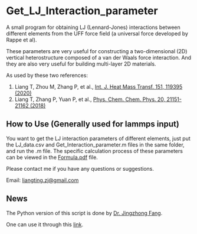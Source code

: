 # Get_LJ_Interaction_parameter  

A small program for obtaining LJ (Lennard-Jones) interactions between different elements from the UFF force field (a universal force developed by Rappe et al).

These parameters are very useful for constructing a two-dimensional (2D) vertical heterostructure composed of a van der Waals force interaction.
And they are also very useful for building multi-layer 2D materials.

As used by these two references:
1. Liang T, Zhou M, Zhang P, et al., [Int. J. Heat Mass Transf. 151, 119395 (2020)](https://www.sciencedirect.com/science/article/pii/S0017931019350446)
2. Liang T, Zhang P, Yuan P, et al., [Phys. Chem. Chem. Phys. 20, 21151-21162 (2018)](https://pubs.rsc.org/en/content/articlelanding/2018/CP/C8CP02831A#!divAbstract)

## How to Use (Generally used for lammps input)

You want to get the LJ interaction parameters of different elements, just put the LJ_data.csv and Get_Interaction_parameter.m files in the same folder, and run the .m file.
The specific calculation process of these parameters can be viewed in the [Formula.pdf](https://github.com/Tingliangstu/Lammps_tools/blob/master/Get_LJ_Interaction_Parameters/Formula.pdf) file.

Please contact me if you have any questions or suggestions.

Email: liangting.zj@gmail.com

## News

The Python version of this script is done by [Dr. Jingzhong Fang](https://github.com/fangjzh).

One can use it through this [link](https://github.com/fangjzh/Lammps_tools/blob/master/Get_LJ_Interaction_Parameters/Get_Interaction_parameter.py).

